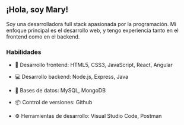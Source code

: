 ## ¡Hola, soy Mary!

Soy una desarrolladora full stack apasionada por la programación. Mi enfoque principal es el desarrollo web, y tengo experiencia tanto en el frontend como en el backend.

### Habilidades

<ul>
<li>
<p>📕 Desarrollo frontend: HTML5, CSS3, JavaScript, React, Angular </p>
</li>
<li>
<p>💻 Desarrollo backend: Node.js, Express, Java </p>
</li>
<li>
<p>📁 Bases de datos: MySQL, MongoDB </p>
</li>
<li>
<p>📦 Control de versiones: Github </p>
</li>
<li>
<p>⚙️ Herramientas de desarrollo: Visual Studio Code, Postman </p>
</li>
</ul>

<!--
**maria-gabriel/maria-gabriel** is a ✨ _special_ ✨ repository because its `README.md` (this file) appears on your GitHub profile.

Here are some ideas to get you started:

- 🔭 I’m currently working on ...
- 🌱 I’m currently learning ...
- 👯 I’m looking to collaborate on ...
- 🤔 I’m looking for help with ...
- 💬 Ask me about ...
- 📫 How to reach me: ...
- 😄 Pronouns: ...
- ⚡ Fun fact: ...
-->
